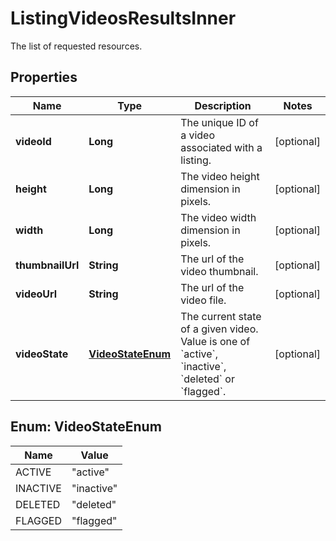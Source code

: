 

# ListingVideosResultsInner

The list of requested resources.

## Properties

| Name | Type | Description | Notes |
|------------ | ------------- | ------------- | -------------|
|**videoId** | **Long** | The unique ID of a video associated with a listing. |  [optional] |
|**height** | **Long** | The video height dimension in pixels. |  [optional] |
|**width** | **Long** | The video width dimension in pixels. |  [optional] |
|**thumbnailUrl** | **String** | The url of the video thumbnail. |  [optional] |
|**videoUrl** | **String** | The url of the video file. |  [optional] |
|**videoState** | [**VideoStateEnum**](#VideoStateEnum) | The current state of a given video. Value is one of &#x60;active&#x60;, &#x60;inactive&#x60;, &#x60;deleted&#x60; or &#x60;flagged&#x60;. |  [optional] |



## Enum: VideoStateEnum

| Name | Value |
|---- | -----|
| ACTIVE | &quot;active&quot; |
| INACTIVE | &quot;inactive&quot; |
| DELETED | &quot;deleted&quot; |
| FLAGGED | &quot;flagged&quot; |



